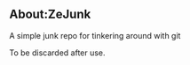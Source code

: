 About:ZeJunk
------
A simple junk repo for tinkering around with git 

To be discarded after use.


